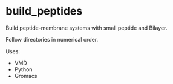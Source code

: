 # build_peptides
Build peptide-membrane systems with small peptide and Bilayer.

Follow directories in numerical order.

Uses: 
 - VMD
 - Python
 - Gromacs
